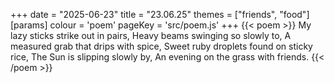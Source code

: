 +++
date = "2025-06-23"
title = "23.06.25"
themes = ["friends", "food"]
[params]
  colour = 'poem'
  pageKey = 'src/poem.js'
+++
{{< poem >}}
My lazy sticks strike out in pairs,
Heavy beams swinging so slowly to,
A measured grab that drips with spice,
Sweet ruby droplets found on sticky rice,
The Sun is slipping slowly by,
An evening on the grass with friends.
{{< /poem >}}